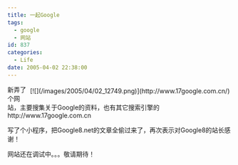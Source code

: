 ```yaml
---
title: 一起Google
tags:
  - google
  - 网站
id: 837
categories:
  - Life
date: 2005-04-02 22:38:00
---
```


<div style="float: right; margin: 5px;">[![](/images/2005/04/02_12749.png)](http://www.17google.com.cn/)</div>
新弄了个网站，主要搜集关于Google的资料，也有其它搜索引擎的
http://www.17google.com.cn

写了个小程序，把Google8.net的文章全偷过来了，再次表示对Google8的站长感谢！

网站还在调试中。。。敬请期待！